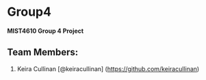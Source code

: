 # Group4
**MIST4610 Group 4 Project**

## Team Members:
1. Keira Cullinan [@keiracullinan] (https://github.com/keiracullinan)
